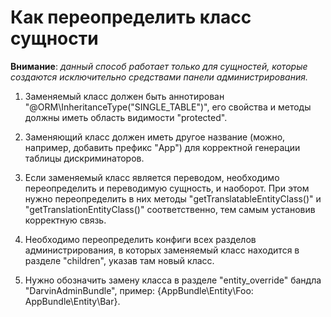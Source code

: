 Как переопределить класс сущности
=================================

**Внимание**: _данный способ работает только для сущностей, которые создаются исключительно средствами панели администрирования._

1. Заменяемый класс должен быть аннотирован "@ORM\InheritanceType("SINGLE_TABLE")", его свойства и методы должны иметь
 область видимости "protected".

2. Заменяющий класс должен иметь другое название (можно, например, добавить префикс "App") для корректной генерации
 таблицы дискриминаторов.

3. Если заменяемый класс является переводом, необходимо переопределить и переводимую сущность, и наоборот. При этом нужно
 переопределить в них методы "getTranslatableEntityClass()" и "getTranslationEntityClass()" соответственно, тем самым
 установив корректную связь.

4. Необходимо переопределить конфиги всех разделов администрирования, в которых заменяемый класс находится в разделе "children",
 указав там новый класс.

5. Нужно обозначить замену класса в разделе "entity_override" бандла "DarvinAdminBundle", пример: {AppBundle\Entity\Foo: AppBundle\Entity\Bar}.
